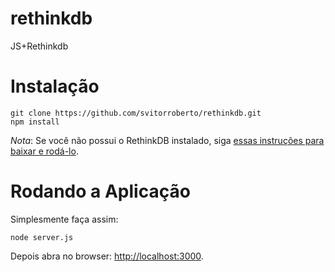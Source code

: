 # rethinkdb
JS+Rethinkdb

# Instalação #

```
git clone https://github.com/svitorroberto/rethinkdb.git
npm install
```

_Nota_: Se você não possui o RethinkDB instalado, siga [essas instruções para baixar e rodá-lo](http://www.rethinkdb.com/docs/install/).

# Rodando a Aplicação #

Simplesmente faça assim:

```
node server.js
```

Depois abra no browser: <http://localhost:3000>.
